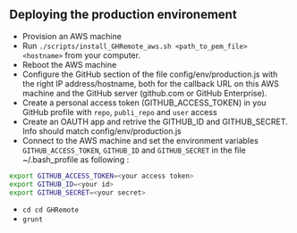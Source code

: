 ## Deploying the production environement 

- Provision an AWS machine 
- Run ```./scripts/install_GHRemote_aws.sh <path_to_pem_file> <hostname>``` from your computer.
- Reboot the AWS machine 
- Configure the GitHub section of the file config/env/production.js with the right IP address/hostname, both for the callback URL on this AWS machine and the GitHub server (github.com or GitHub Enterprise). 
- Create a personal access token (GITHUB_ACCESS_TOKEN) in you GitHub profile with ```repo```, ```publi_repo``` and ```user``` access
- Create an OAUTH app and retrive the GITHUB_ID and GITHUB_SECRET. Info should match config/env/production.js 
- Connect to the AWS machine and set the environment variables ```GITHUB_ACCESS_TOKEN```,  ```GITHUB_ID``` and  ```GITHUB_SECRET```  in the file ~/.bash_profile as following :
```bash
export GITHUB_ACCESS_TOKEN=<your access token>
export GITHUB_ID=<your id>
export GITHUB_SECRET=<your secret>
```
- ```cd cd GHRemote```
- ```grunt```

